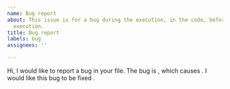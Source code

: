 ```yaml
---
name: Bug report
about: This issue is for a bug during the execution, in the code, before or after
  execution.
title: Bug report
labels: bug
assignees: ''

---
```

Hi, I would like to report a bug in your file. The bug is , which causes . I would like this bug to be fixed .
